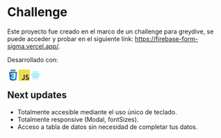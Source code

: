# Challenge

Este proyecto fue creado en el marco de un challenge para greydive, se puede acceder y probar en el siguiente link: https://firebase-form-sigma.vercel.app/.

Desarrollado con: 

<img align="left" alt="CSS3" width="26px" src="https://raw.githubusercontent.com/github/explore/80688e429a7d4ef2fca1e82350fe8e3517d3494d/topics/css/css.png" />
<img align="left" alt="JavaScript" width="26px" src="https://raw.githubusercontent.com/github/explore/80688e429a7d4ef2fca1e82350fe8e3517d3494d/topics/javascript/javascript.png" />
<img align="left" alt="React" width="26px" src="https://raw.githubusercontent.com/github/explore/80688e429a7d4ef2fca1e82350fe8e3517d3494d/topics/react/react.png" />

<br/>
<h2>Next updates</h2>
<ul>
  <li>Totalmente accesible mediante el uso único de teclado.</li>
  <li>Totalmente responsive (Modal, fontSizes).</li>
  <li>Acceso a tabla de datos sin necesidad de completar tus datos.</li>
 </ul>


